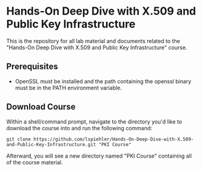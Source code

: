 
# Hands-On Deep Dive with X.509 and Public Key Infrastructure
This is the repository for all lab material and documents related to the "Hands-On Deep Dive with X.509 and Public Key Infrastructure" course.

## Prerequisites
* OpenSSL must be installed and the path containing the openssl binary must be in the PATH environment variable.

## Download Course
Within a shell/command prompt, navigate to the directory you'd like to download the course into and run the following command:
```
git clone https://github.com/lspiehler/Hands-On-Deep-Dive-with-X.509-and-Public-Key-Infrastructure.git "PKI Course"
```
Afterward, you will see a new directory named "PKI Course" containing all of the course material.